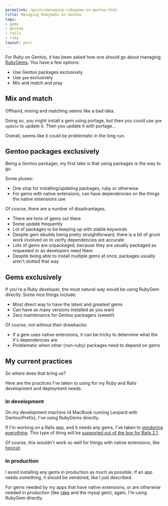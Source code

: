 ```yaml
--- 
permalink: /posts/managing-rubygems-on-gentoo.html
title: Managing RubyGems on Gentoo
tags: 
- gems
- gentoo
- rails
- ruby
layout: post
---
```

For Ruby on Gentoo, it has been asked how one should go about managing [RubyGems](http://www.rubygems.org/). You have a few options:

 * Use Gentoo packages exclusively
 * Use `gem` exclusively
 * Mix and match and pray

## Mix and match
 
Offhand, mixing and matching seems like a bad idea.

Doing so, you might install a gem using portage, but then you could use `gem update` to update it. Then you update it with portage...

Overall, seems like it could be problematic in the long run.

## Gentoo packages exclusively

Being a Gentoo packager, my first take is that using packages is the way to go.

Some pluses:

 * One stop for installing/updating packages, ruby or otherwise
 * For gems with native extensions, can have dependencies on the things the native extensions use
 
Of course, there are a number of disadvantages.

 * There are tons of gems out there
 * Some update frequently
 * Lot of packages to be keeping up with stable keywords
 * Despite gem ebuilds being pretty straightforward, there is a bit of grunt work involved on to verify dependencies are accurate
 * Lots of gems are unpackaged, because they are usually packaged as requested or as developers need them
 * Despite being able to install multiple gems at once, packages usually aren't slotted that way


## Gems exclusively

If you're a Ruby developer, the most natural way would be using RubyGem directly. Some nice things include:

 * Most direct way to have the latest and greatest gems
 * Can have as many versions installed as you want
 * Zero maintenance for Gentoo packagers (sweet!)
 
Of course, not without their drawbacks:

 * If a gem uses native extensions, it can be tricky to determine what the it's dependencies are
 * Problematic when other (non-ruby) packages need to depend on gems
 
## My current practices

So where does that bring us?

Here are the practices I've taken to using for my Ruby and Rails development and deployment needs.

### In development

On my development machine (4 MacBook running Leopard with Gentoo/Prefix), I've using RubyGems directly.

If I'm working on a Rails app, and it needs any gems, I've taken to [vendoring everything](http://errtheblog.com/posts/50-vendor-everything). This type of thing will be [supported out of the box for Rails 2.1](http://ryandaigle.com/articles/2008/4/1/what-s-new-in-edge-rails-gem-dependencies).

Of course, this wouldn't work so well for things with native extensions, like [hpricot](http://code.whytheluckystiff.net/hpricot/).

### In production

I avoid installing any gems in production as much as possible. If an app needs something, it should be vendored, like I just described.

For gems needed by my apps that have native extensions, or are otherwise needed in production (like [rake](http://rake.rubyforge.org/) and the mysql gem), again, I'm using RubyGem directly.